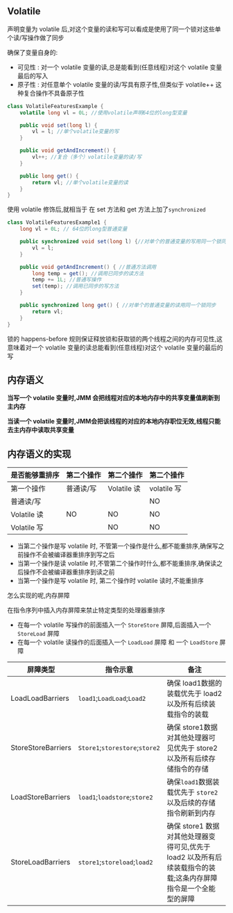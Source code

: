 ## Volatile

声明变量为 volatile 后,对这个变量的读和写可以看成是使用了同一个锁对这些单个读/写操作做了同步

确保了变量自身的:

- 可见性 : 对一个 volatile 变量的读,总是能看到(任意线程)对这个 volatile 变量最后的写入
- 原子性 : 对任意单个 volatile 变量的读/写具有原子性,但类似于 volatile++ 这种复合操作不具备原子性

```java
class VolatileFeaturesExample {
    volatile long vl = 0L; //使用volatile声明64位的long型变量

    public void set(long l) {
        vl = l; //单个volatile变量的写
    }

    public void getAndIncrement() {
        vl++; //复合（多个）volatile变量的读/写
    }

    public long get() {
        return vl; //单个volatile变量的读
    }
}

```

 使用 volatile 修饰后,就相当于 在 set 方法和 get 方法上加了`synchronized`

```java
class VolatileFeaturesExample1 {
    long vl = 0L; // 64位的long型普通变量

    public synchronized void set(long l) {//对单个的普通变量的写用同一个锁同步
        vl = l;
    }

    public void getAndIncrement() { //普通方法调用
        long temp = get(); //调用已同步的读方法
        temp += 1L; //普通写操作
        set(temp); //调用已同步的写方法
    }

    public synchronized long get() { //对单个的普通变量的读用同一个锁同步
        return vl;
    }
}

```

锁的 happens-before 规则保证释放锁和获取锁的两个线程之间的内存可见性,这意味着对一个 volatile 变量的读总能看到(任意线程)对这个 volatile 变量的最后的写

## 内存语义

**当写一个 volatile 变量时,JMM 会把线程对应的本地内存中的共享变量值刷新到主内存**

**当读一个 volatile 变量时,JMM会把该线程的对应的本地内存职位无效,线程只能去主内存中读取共享变量**

## 内存语义的实现

| 是否能够重排序 | 第二个操作 | 第二个操作  | 第二个操作  |
| -------------- | ---------- | ----------- | ----------- |
| 第一个操作     | 普通读/写  | Volatile 读 | volatile 写 |
| 普通读/写      |            |             | NO          |
| Volatile 读    | NO         | NO          | NO          |
| Volatile 写    |            | NO          | NO          |

- 当第二个操作是写 volatile 时, 不管第一个操作是什么,都不能重排序,确保写之前操作不会被编译器重排序到写之后
- 当第一个操作是读 volatile 时,不管第二个操作时什么,都不能重排序,确保读之后操作不会被编译器重排序到读之前
- 当第一个操作是写 volatile 时, 第二个操作时 volatile 读时,不能重排序

怎么实现的呢,内存屏障

在指令序列中插入内存屏障来禁止特定类型的处理器重排序

- 在每一个 volatile 写操作的前面插入一个 `StoreStore` 屏障,后面插入一个 `StoreLoad` 屏障
- 在每一个 volatile 读操作的后面插入一个 `LoadLoad` 屏障 和 一个  `LoadStore` 屏障

| 屏障类型           | 指令示意                       | 备注                                                         |
| ------------------ | ------------------------------ | ------------------------------------------------------------ |
| LoadLoadBarriers   | `load1`;`LoadLoad`;`Load2`     | 确保 load1数据的装载优先于 load2 以及所有后续装载指令的装载  |
| StoreStoreBarriers | `Store1`;`storestore`;`store2` | 确保 store1数据对其他处理器可见优先于 store2 以及所有后续存储指令的存储 |
| LoadStoreBarriers  | `load1`;`loadstore`;`store2`   | 确保`load1`数据装载优先于 `store2`以及后续的存储指令刷新到内存 |
| StoreLoadBarriers  | `store1`;`storeload`;`load2`   | 确保 store1 数据对其他处理器变得可见,优先于 load2 以及所有后续装载指令的装载;这条内存屏障指令是一个全能型的屏障 |